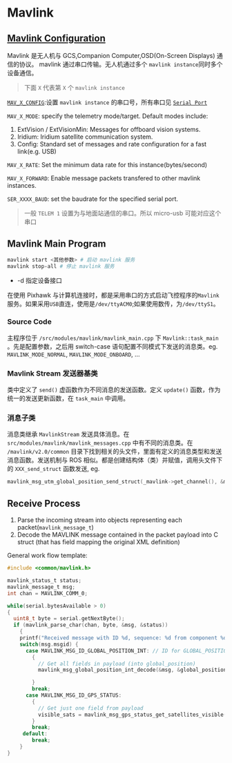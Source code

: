 # Mavlink

## [Mavlink Configuration](https://docs.px4.io/master/en/peripherals/mavlink_peripherals.html)

Mavlink 是无人机与 GCS,Companion Computer,OSD(On-Screen Displays) 通信的协议。 mavlink 通过串口传输。无人机通过多个 `mavlink instance`同时多个设备通信。
> 下面 `X` 代表第 `X` 个 `mavlink instance`

[`MAV_X_CONFIG`](https://docs.px4.io/master/en/advanced_config/parameter_reference.html#MAV_0_CONFIG):设置 `mavlink instance` 的串口号，所有串口见 [`Serial Port`](https://docs.px4.io/master/en/peripherals/serial_configuration.html)

`MAV_X_MODE`: specify the telemetry mode/target. Default modes include:

1. ExtVision / ExtVisionMin: Messages for offboard vision systems.
2. Iridium: Iridium satellite communication system.
3. Config: Standard set of messages and rate configuration for a fast link(e.g. USB)

`MAV_X_RATE`: Set the minimum data rate for this instance(bytes/second)

`MAV_X_FORWARD`: Enable message packets transfered to other mavlink instances.

`SER_XXXX_BAUD`: set the baudrate for the specified serial port.

> 一般 `TELEM 1` 设置为与地面站通信的串口。所以 micro-usb 可能对应这个串口

## Mavlink Main Program

```bash
mavlink start <其他参数> # 启动 mavlink 服务
mavlink stop-all # 停止 mavlink 服务
```

* -d 指定设备接口

在使用 Pixhawk 与计算机连接时，都是采用串口的方式启动飞控程序的`Mavlink`服务。如果采用`USB`直连，使用是`/dev/ttyACM0`;如果使用数传，为`/dev/ttyS1`。

### Source Code

主程序位于 `/src/modules/mavlink/mavlink_main.cpp` 下 `Mavlink::task_main` 。先是配置参数，之后用 switch-case 语句配置不同模式下发送的消息类。eg. `MAVLINK_MODE_NORMAL`, `MAVLINK_MODE_ONBOARD`, ...

### Mavlink Stream 发送器基类

类中定义了 `send()` 虚函数作为不同消息的发送函数。定义 `update()` 函数，作为统一的发送更新函数，在 `task_main` 中调用。

### 消息子类

消息类继承 `MavlinkStream` 发送具体消息。在 `src/modules/mavlink/mavlink_messages.cpp` 中有不同的消息类。在 `/mavlink/v2.0/common` 目录下找到相关的头文件，里面有定义的消息类型和发送消息函数。发送机制与 ROS 相似。都是创建结构体（类）并赋值，调用头文件下的 `XXX_send_struct` 函数发送, eg.

```C
mavlink_msg_utm_global_position_send_struct(_mavlink->get_channel(), &msg);
```

## Receive Process

1. Parse the incoming stream into objects representing each packet(`mavlink_message_t`)
2. Decode the MAVLINK message contained in the packet payload into C struct (that has field mapping the original XML definition)

General work flow template:

```C
#include <common/mavlink.h>

mavlink_status_t status;
mavlink_message_t msg;
int chan = MAVLINK_COMM_0;

while(serial.bytesAvailable > 0)
{
  uint8_t byte = serial.getNextByte();
  if (mavlink_parse_char(chan, byte, &msg, &status))
    {
    printf("Received message with ID %d, sequence: %d from component %d of system %d\n", msg.msgid, msg.seq, msg.compid, msg.sysid);
    switch(msg.msgid) {
      case MAVLINK_MSG_ID_GLOBAL_POSITION_INT: // ID for GLOBAL_POSITION_INT
        {
          // Get all fields in payload (into global_position)
          mavlink_msg_global_position_int_decode(&msg, &global_position);

        }
        break;
      case MAVLINK_MSG_ID_GPS_STATUS:
        {
          // Get just one field from payload
          visible_sats = mavlink_msg_gps_status_get_satellites_visible(&msg);
        }
        break;
     default:
        break;
    }
}
```
